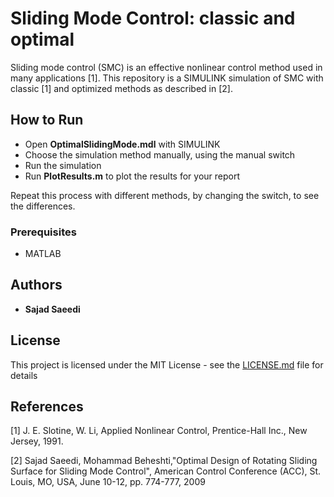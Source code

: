 # Sliding Mode Control: classic and optimal

Sliding mode control (SMC) is an effective nonlinear control method used in many applications [1]. This repository is a SIMULINK simulation of SMC with classic [1] and optimized methods as described in [2].

## How to Run
* Open **OptimalSlidingMode.mdl** with SIMULINK
* Choose the simulation method manually, using the manual switch
* Run the simulation
* Run **PlotResults.m** to plot the results for your report

Repeat this process with different methods, by changing the switch, to see the differences.


### Prerequisites
* MATLAB

## Authors

* **Sajad Saeedi** 

## License

This project is licensed under the MIT License - see the [LICENSE.md](LICENSE.md) file for details

## References
[1] J. E. Slotine, W. Li, Applied  Nonlinear  Control, Prentice-Hall Inc., New Jersey, 1991.

[2] Sajad Saeedi, Mohammad Beheshti,"Optimal Design of Rotating Sliding Surface for Sliding Mode Control", American Control Conference (ACC), St. Louis, MO, USA, June 10-12, pp. 774-777, 2009

